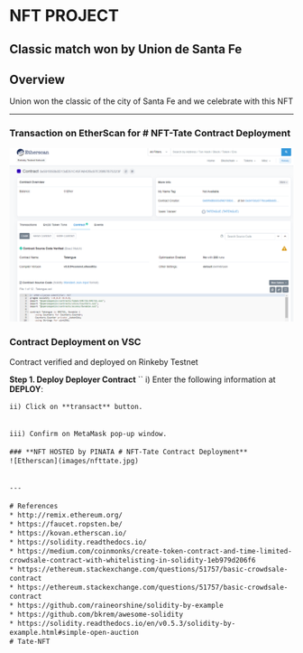 # NFT PROJECT
## Classic match won by Union de Santa Fe

## **Overview**
Union won the classic of the city of Santa Fe and we celebrate with this NFT 

---
### **Transaction on EtherScan for # NFT-Tate Contract Deployment**
![Etherscan](images/etherscan.PNG)
### **Contract Deployment on VSC**
Contract verified and deployed on Rinkeby Testnet

**Step 1. Deploy  Deployer Contract**
``
i) Enter the following information at **DEPLOY**:
```
ii) Click on **transact** button. 


iii) Confirm on MetaMask pop-up window.

### **NFT HOSTED by PINATA # NFT-Tate Contract Deployment**
![Etherscan](images/nfttate.jpg)


---

# References
* http://remix.ethereum.org/
* https://faucet.ropsten.be/
* https://kovan.etherscan.io/
* https://solidity.readthedocs.io/
* https://medium.com/coinmonks/create-token-contract-and-time-limited-crowdsale-contract-with-whitelisting-in-solidity-1eb979d206f6
* https://ethereum.stackexchange.com/questions/51757/basic-crowdsale-contract
* https://ethereum.stackexchange.com/questions/51757/basic-crowdsale-contract
* https://github.com/raineorshine/solidity-by-example
* https://github.com/bkrem/awesome-solidity
* https://solidity.readthedocs.io/en/v0.5.3/solidity-by-example.html#simple-open-auction
#   T a t e - N F T 
 
 